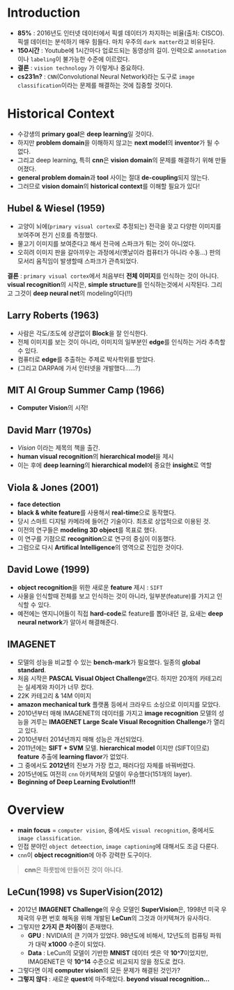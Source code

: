 # Introduction
* **85%** : 2016년도 인터넷 데이터에서 픽셀 데이터가 차지하는 비율(출처: CISCO). 픽셀 데이터는 분석하기 매우 힘들다. 마치 우주의 `dark matter`라고 비유된다.
* **150시간** : Youtube에 1시간마다 업로드되는 동영상의 길이. 인력으로 `annotation`이나 `labeling`이 불가능한 수준에 이르렀다. 
* **결론** : `vision technology` 가 이렇게나 중요하다.
* **cs231n?** : `CNN`(Convolutional Neural Network)라는 도구로 `image classification`이라는 문제를 해결하는 것에 집중할 것이다.
# Historical Context
* 수강생의 **primary goal**은 **deep learning**일 것이다.
* 하지만 **problem domain**을 이해하지 않고는 **next model**의 **inventor**가 될 수 없다.
* 그리고 deep learning, 특히 **cnn**은 **vision domain**의 문제를 해결하기 위해 만들어졌다.
* **general problem domain**과 **tool** 사이는 절대 **de-coupling**되지 않는다.
* 그러므로 **vision domain**의 **historical context**를 이해할 필요가 있다!
## Hubel & Wiesel (1959)
* 고양이 뇌에(`primary visual cortex`로 추정되는) 전극을 꽂고 다양한 이미지를 보여주며 전기 신호를 측정했다.
* 물고기 이미지를 보여준다고 해서 전극에 스파크가 튀는 것이 아니었다.
* 오히려 이미지 판을 갈아끼우는 과정에서(옛날이라 컴퓨터가 아니라 수동...) 판의 모서리 움직임이 발생할때 스파크가 관측되었다.

**결론** : `primary visual cortex`에서 처음부터 **전체 이미지**를 인식하는 것이 아니다. **visual recognition**의 시작은, **simple structure**를 인식하는것에서 시작된다. 그리고 그것이 **deep neural net**의 modeling이다(!!)  

## Larry Roberts (1963)
* 사람은 각도/조도에 상관없이 **Block**을 잘 인식한다.
* 전체 이미지를 보는 것이 아니라, 이미지의 일부분인 **edge**를 인식하는 거라 추측할 수 있다.
* 컴퓨터로 **edge**를 추출하는 주제로 박사학위를 받았다.
* (그리고 DARPA에 가서 인터넷을 개발했다......?)

## MIT AI Group Summer Camp (1966)
* **Computer Vision**의 시작!

## David Marr (1970s)
* *Vision* 이라는 제목의 책을 출간.
* **human visual recognition**의 **hierarchical model**을 제시
* 이는 후에 **deep learning**의 **hierarchical model**에 중요한 **insight**로 역할 

## Viola & Jones (2001)
* **face detection**
* **black & white feature**를 사용해서 **real-time**으로 동작했다.
* 당시 스마트 디지털 카메라에 들어간 기술이다. 최초로 상업적으로 이용된 것.
* 이전의 연구들은 **modeling 3D object**를 목표로 했다.
* 이 연구를 기점으로 **recognition**으로 연구의 중심이 이동했다.
* 그럼으로 다시 **Artifical Intelligence**의 영역으로 진입한 것이다.

## David Lowe (1999)
* **object recognition**을 위한 새로운 **feature** 제시 : `SIFT`
* 사물을 인식할때 전체를 보고 인식하는 것이 아니라, 일부분(feature)를 가지고 인식할 수 있다.
* 예전에는 엔지니어들이 직접 **hard-code**로 feature를 뽑아내던 걸, 요새는 **deep neural network**가 알아서 해결해준다.

## IMAGENET
* 모델의 성능을 비교할 수 있는 **bench-mark**가 필요했다. 일종의 **global standard**. 
* 처음 시작은 **PASCAL Visual Object Challenge**였다. 하지만 20개의 카테고리는 실세계와 차이가 너무 컸다.
* 22K 카테고리 & 14M 이미지
* **amazon mechanical turk** 플랫폼 등에서 크라우드 소싱으로 이미지를 모았다.
* 2010년부터 매해 IMAGENET의 데이터를 가지고 **image recognition** 모델의 성능을 겨루는 **IMAGENET Large Scale Visual Recognition Challenge**가 열리고 있다.
* 2010년부터 2014년까지 매해 성능은 개선되었다.
* 2011년에는 **SIFT + SVM** 모델. **hierarchical model** 이지만 (SIFT이므로) **feature** 추출에 **learning flavor**가 없었다.
* 그 중에서도 **2012년**의 진보가 가장 컸고, 패러다임 자체를 바꿔버렸다.
* 2015년에도 여전히 `cnn` 아키텍쳐의 모델이 우승했다(151개의 layer).
* **Beginning of Deep Learning Evolution!!!**

# Overview
* **main focus** = `computer vision`, 중에서도 `visual recognition`, 중에서도 `image classification`.
* 인접 분야인 `object deteection`, `image captioning`에 대해서도 조금 다룬다.
* `cnn`이 **object recognition**에 아주 강력한 도구이다.
> **cnn**은 하룻밤에 만들어진 것이 아니다.

## LeCun(1998) vs SuperVision(2012)
* 2012년 **IMAGENET Challenge**의 우승 모델인 **SuperVision**은, 1998년 미국 우체국의 우편 번호 해독을 위해 개발된 **LeCun**의 그것과 아키텍쳐가 유사하다.
* 그렇지만 **2가지 큰 차이점**이 존재했다.
	* **GPU** : NVIDIA의 큰 기여가 있었다. 98년도에 비해서, 12년도의 컴퓨팅 파워가 대략 **x1000** 수준이 되었다. 
	* **Data** : LeCun의 모델이 기반한 **MNIST** 데이터 셋은 약 **10^7**이었지만, IMAGENET은 약 **10^14** 수준으로 비교되지 않을 정도로 컸다. 
* 그렇다면 이제 **computer vision**의 모든 문제가 해결된 것인가?
* **그렇지 않다** : 새로운 **quest**에 마주해있다. **beyond visual recognition...**
